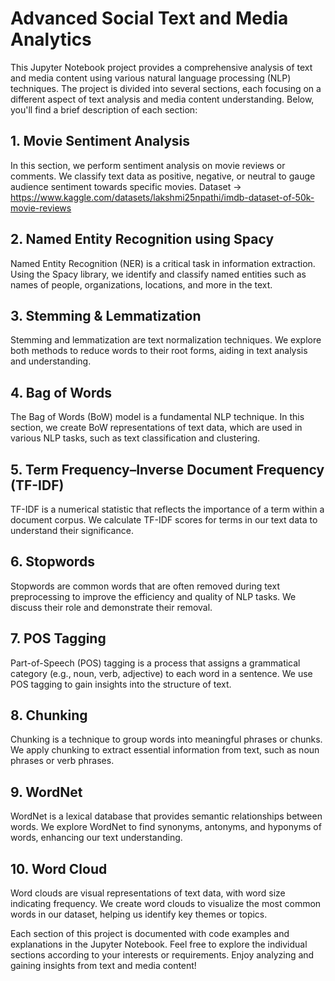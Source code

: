 # Advanced Social Text and Media Analytics

This Jupyter Notebook project provides a comprehensive analysis of text and media content using various natural language processing (NLP) techniques. The project is divided into several sections, each focusing on a different aspect of text analysis and media content understanding. Below, you'll find a brief description of each section:

## 1. Movie Sentiment Analysis
In this section, we perform sentiment analysis on movie reviews or comments. We classify text data as positive, negative, or neutral to gauge audience sentiment towards specific movies.
Dataset -> <a>https://www.kaggle.com/datasets/lakshmi25npathi/imdb-dataset-of-50k-movie-reviews</a>

## 2. Named Entity Recognition using Spacy
Named Entity Recognition (NER) is a critical task in information extraction. Using the Spacy library, we identify and classify named entities such as names of people, organizations, locations, and more in the text.

## 3. Stemming & Lemmatization
Stemming and lemmatization are text normalization techniques. We explore both methods to reduce words to their root forms, aiding in text analysis and understanding.

## 4. Bag of Words
The Bag of Words (BoW) model is a fundamental NLP technique. In this section, we create BoW representations of text data, which are used in various NLP tasks, such as text classification and clustering.

## 5. Term Frequency–Inverse Document Frequency (TF-IDF)
TF-IDF is a numerical statistic that reflects the importance of a term within a document corpus. We calculate TF-IDF scores for terms in our text data to understand their significance.

## 6. Stopwords
Stopwords are common words that are often removed during text preprocessing to improve the efficiency and quality of NLP tasks. We discuss their role and demonstrate their removal.

## 7. POS Tagging
Part-of-Speech (POS) tagging is a process that assigns a grammatical category (e.g., noun, verb, adjective) to each word in a sentence. We use POS tagging to gain insights into the structure of text.

## 8. Chunking
Chunking is a technique to group words into meaningful phrases or chunks. We apply chunking to extract essential information from text, such as noun phrases or verb phrases.

## 9. WordNet
WordNet is a lexical database that provides semantic relationships between words. We explore WordNet to find synonyms, antonyms, and hyponyms of words, enhancing our text understanding.

## 10. Word Cloud
Word clouds are visual representations of text data, with word size indicating frequency. We create word clouds to visualize the most common words in our dataset, helping us identify key themes or topics.

Each section of this project is documented with code examples and explanations in the Jupyter Notebook. Feel free to explore the individual sections according to your interests or requirements. Enjoy analyzing and gaining insights from text and media content!
